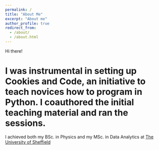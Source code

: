 ```yaml
---
permalink: /
title: "About Me"
excerpt: "About me"
author_profile: true
redirect_from: 
  - /about/
  - /about.html
---
```


Hi there! 

# I was instrumental in setting up Cookies and Code, an initiative to teach novices how to program in Python. I coauthored the initial teaching material and ran the sessions. 

I achieved both my BSc. in Physics and my MSc. in Data Analytics at [The University of Sheffield](https://www.sheffield.ac.uk)